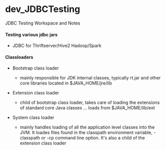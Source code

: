 # dev_JDBCTesting
JDBC Testing Workspace and Notes

#### Testing various jdbc jars
- JDBC for Thriftserver/Hive2 Hadoop/Spark


#### Classloaders
- Bootstrap class loader
  - mainly responsible for JDK internal classes, typically rt.jar and other core libraries located in $JAVA_HOME/jre/lib

- Extension class loader
  - child of bootstrap class loader, takes care of loading the extensions of standard core Java classes ... loads from
    $JAVA_HOME/lib/ext

- System class loader
  - mainly handles loading of all the application level classes into the JVM.  It loades files found in the classpath
    environment variable, -classpath or -cp command line option. It's also a child of the extension class loader
